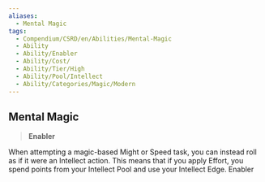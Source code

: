 ```yaml
---
aliases:
  - Mental Magic
tags:
  - Compendium/CSRD/en/Abilities/Mental-Magic
  - Ability
  - Ability/Enabler
  - Ability/Cost/
  - Ability/Tier/High
  - Ability/Pool/Intellect
  - Ability/Categories/Magic/Modern
---
```

  
    
## Mental Magic  
>**Enabler**    
When attempting a magic-based Might or Speed task, you can instead roll as if it were an Intellect action. This means that if you apply Effort, you spend points from your Intellect Pool and use your Intellect Edge. Enabler  
  
  
  
  
